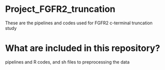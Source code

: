 # Project_FGFR2_truncation
These are the pipelines and codes used for FGFR2 c-terminal truncation study

# What are included in this repository?
pipelines and R codes, and sh files to preprocessing the data
